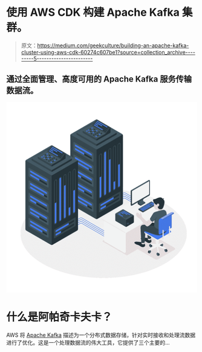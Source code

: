 # 使用 AWS CDK 构建 Apache Kafka 集群。

> 原文：<https://medium.com/geekculture/building-an-apache-kafka-cluster-using-aws-cdk-60274c607be1?source=collection_archive---------5----------------------->

## **通过全面管理、高度可用的 Apache Kafka 服务传输数据流。**

![](img/438293a58dc0d2f9de9022bb17bf4511.png)

# 什么是阿帕奇卡夫卡？

AWS 将 [Apache Kafka](https://aws.amazon.com/msk/what-is-kafka/) 描述为一个分布式数据存储，针对实时接收和处理流数据进行了优化。这是一个处理数据流的伟大工具，它提供了三个主要的…